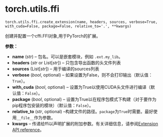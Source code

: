 # torch.utils.ffi

```
torch.utils.ffi.create_extension(name, headers, sources, verbose=True, with_cuda=False, package=False, relative_to='.', **kwargs)
```

创建并配置一个cffi.FFI对象,用于PyTorch的扩展。

**参数：**

- **name** (*str*) – 包名。可以是嵌套模块，例如 `.ext.my_lib`。
- **headers** (*str* or List[*str*]) – 只包含导出函数的头文件列表
- **sources** (List[*str*]) – 用于编译的sources列表
- **verbose** (*bool*, optional) – 如果设置为False，则不会打印输出（默认值：`True`）。
- **with_cuda** (*bool*, optional) – 设置为True以使用CUDA头文件进行编译（默认值：`False`）。
- **package** (*bool*, optional) – 设置为True以在程序包模式下构建（对于要作为pip程序包安装的模块）（默认值：`False`）。
- **relative_to** (*str*, optional) –构建文件的路径。`package`为`True`时需要。最好使用`__file__`作为参数。
- **kwargs** – 传递给ffi以声明扩展的附加参数。有关详细信息，请参阅[Extension API reference](https://docs.python.org/3/distutils/apiref.html#distutils.core.Extension)。